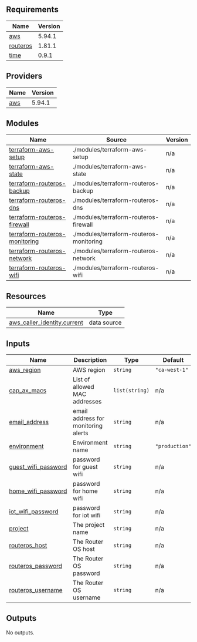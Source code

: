 <!-- BEGIN_TF_DOCS -->
## Requirements

| Name | Version |
|------|---------|
| <a name="requirement_aws"></a> [aws](#requirement\_aws) | 5.94.1 |
| <a name="requirement_routeros"></a> [routeros](#requirement\_routeros) | 1.81.1 |
| <a name="requirement_time"></a> [time](#requirement\_time) | 0.9.1 |

## Providers

| Name | Version |
|------|---------|
| <a name="provider_aws"></a> [aws](#provider\_aws) | 5.94.1 |

## Modules

| Name | Source | Version |
|------|--------|---------|
| <a name="module_terraform-aws-setup"></a> [terraform-aws-setup](#module\_terraform-aws-setup) | ./modules/terraform-aws-setup | n/a |
| <a name="module_terraform-aws-state"></a> [terraform-aws-state](#module\_terraform-aws-state) | ./modules/terraform-aws-state | n/a |
| <a name="module_terraform-routeros-backup"></a> [terraform-routeros-backup](#module\_terraform-routeros-backup) | ./modules/terraform-routeros-backup | n/a |
| <a name="module_terraform-routeros-dns"></a> [terraform-routeros-dns](#module\_terraform-routeros-dns) | ./modules/terraform-routeros-dns | n/a |
| <a name="module_terraform-routeros-firewall"></a> [terraform-routeros-firewall](#module\_terraform-routeros-firewall) | ./modules/terraform-routeros-firewall | n/a |
| <a name="module_terraform-routeros-monitoring"></a> [terraform-routeros-monitoring](#module\_terraform-routeros-monitoring) | ./modules/terraform-routeros-monitoring | n/a |
| <a name="module_terraform-routeros-network"></a> [terraform-routeros-network](#module\_terraform-routeros-network) | ./modules/terraform-routeros-network | n/a |
| <a name="module_terraform-routeros-wifi"></a> [terraform-routeros-wifi](#module\_terraform-routeros-wifi) | ./modules/terraform-routeros-wifi | n/a |

## Resources

| Name | Type |
|------|------|
| [aws_caller_identity.current](https://registry.terraform.io/providers/hashicorp/aws/5.94.1/docs/data-sources/caller_identity) | data source |

## Inputs

| Name | Description | Type | Default | Required |
|------|-------------|------|---------|:--------:|
| <a name="input_aws_region"></a> [aws\_region](#input\_aws\_region) | AWS region | `string` | `"ca-west-1"` | no |
| <a name="input_cap_ax_macs"></a> [cap\_ax\_macs](#input\_cap\_ax\_macs) | List of allowed MAC addresses | `list(string)` | n/a | yes |
| <a name="input_email_address"></a> [email\_address](#input\_email\_address) | email address for monitoring alerts | `string` | n/a | yes |
| <a name="input_environment"></a> [environment](#input\_environment) | Environment name | `string` | `"production"` | no |
| <a name="input_guest_wifi_password"></a> [guest\_wifi\_password](#input\_guest\_wifi\_password) | password for guest wifi | `string` | n/a | yes |
| <a name="input_home_wifi_password"></a> [home\_wifi\_password](#input\_home\_wifi\_password) | password for home wifi | `string` | n/a | yes |
| <a name="input_iot_wifi_password"></a> [iot\_wifi\_password](#input\_iot\_wifi\_password) | password for iot wifi | `string` | n/a | yes |
| <a name="input_project"></a> [project](#input\_project) | The project name | `string` | n/a | yes |
| <a name="input_routeros_host"></a> [routeros\_host](#input\_routeros\_host) | The Router OS host | `string` | n/a | yes |
| <a name="input_routeros_password"></a> [routeros\_password](#input\_routeros\_password) | The Router OS password | `string` | n/a | yes |
| <a name="input_routeros_username"></a> [routeros\_username](#input\_routeros\_username) | The Router OS username | `string` | n/a | yes |

## Outputs

No outputs.
<!-- END_TF_DOCS -->